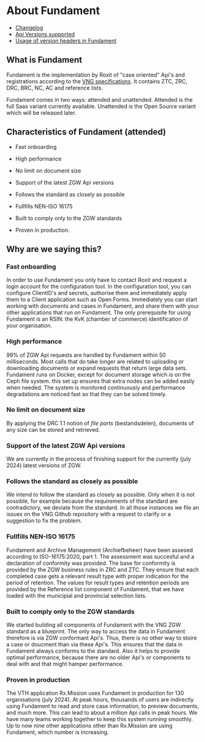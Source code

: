 # About Fundament

- [Changelog](./CHANGELOG.md)
- [Api Versions supported](./ApiVersions.md)
- [Usage of version headers in Fundament](./VersionHeader.md)

## What is Fundament

Fundament is the implementation by Roxit of "case oriented" Api's and registrations according to the [VNG specifications](<https://vng-realisatie.github.io/gemma-zaken/standaard/>).
It contains ZTC, ZRC, DRC, BRC, NC, AC and reference lists.

Fundament comes in two ways: attended and unattended. Attended is the full Saas variant currently available. Unattended is the Open Source variant which will be released later. 

## Characteristics of Fundament (attended)
- Fast onboarding
  
- High performance

- No limit on document size

- Support of the latest ZGW Api versions

- Follows the standard as closely as possible

- Fullfills NEN-ISO 16175

- Built to comply only to the ZGW standards

- Proven in production.

## Why are we saying this?
### Fast onboarding
In order to use Fundament you only have to contact Roxit and request a login account for the configuration tool. In the configuration tool, you can configure ClientID's and secrets, authorise them and  immediately apply them to a Client application such as Open Forms. Immediately you can start working with documents and cases in Fundament, and share them with your other applications that run on Fundament. The only prerequisite for using Fundament is an RSIN: the KvK (chamber of commerce) identification of your organisation. 
  
### High performance
99% of ZGW Api requests are handled by Fundament within 50 milliseconds. Most calls that do take longer are related to uploading or downloading documents or expand requests that return large data sets. Fundament runs on Docker, except for document storage which is on the Ceph file system. this set up ensures that extra nodes can be added easily when needed. The system is monitored continuously and performance degradations are noticed fast so that they can be solved timely.

### No limit on document size
By applying the DRC 1.1 notion of <em>file parts</em> (bestandsdelen), documents of any size can be stored and retrieved.

### Support of the latest ZGW Api versions
We are currently in the process of finishing support for the currently (july 2024) latest versions of ZGW.  

### Follows the standard as closely as possible
We intend to follow the standard as closely as possible. Only when it is not possible, for example because the requirements of the standard are contradictory, we deviate from the standard.
In all those instances we file an issues on the VNG Github repository with a request to clarify or a suggestion to fix the problem. 

### Fullfills NEN-ISO 16175
Fundament and Archive Management</em> (Archiefbeheer) have been assesed according to ISO-16175:2020, part 1. The assessment was succesful and a declaration of conformity was provided. The base for conformity is provided by the ZGW business rules in ZRC and ZTC. They ensure that each completed case gets a relevant result type with proper indication for the period of retention. The values for result types and retention periods are provided by the Reference list component of Fundament, that we have loaded with the municipial and provincial selection lists.       

### Built to comply only to the ZGW standards
We started building all components of Fundament with the VNG ZGW standard as a blueprint. The only way to access the data in Fundament therefore is via ZGW conformant Api's. Thus, there is no other way to stoire a case or doucment than via these Api's. This ensures that the data in Fundament always conforms to the standard. Also it helps to provide optimal performance, because there are no older Api's or components to deal with and that might hamper performance.  

### Proven in production
The VTH application Rx.Mission uses Fundament in production for 130 organisations (july 2024). At peak hours, thousands of users are indirectly using Fundament to read and store case information, to preview documents, and much more. This can lead to about a million Api calls in peak hours. We have many teams working together to keep this system running smoothly. Up to now nine other applications other than Rx.Mission are using Fundament, which number is increasing.   
